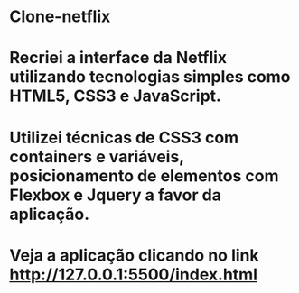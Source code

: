 # Clone-netflix

# Recriei a interface da Netflix utilizando tecnologias simples como HTML5, CSS3 e JavaScript.
# Utilizei técnicas de CSS3 com containers e variáveis, posicionamento de elementos com Flexbox e Jquery a favor da aplicação.

# Veja a aplicação clicando no link http://127.0.0.1:5500/index.html

